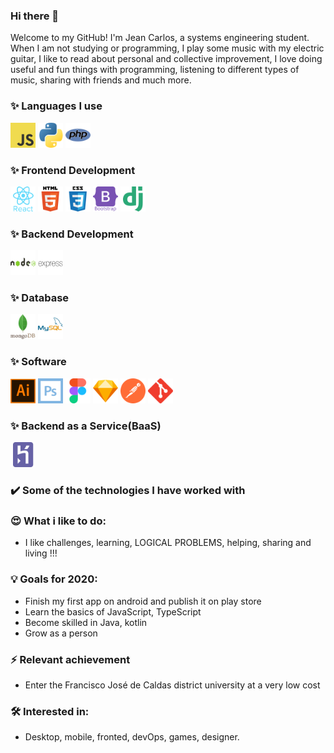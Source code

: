 ### Hi there 👋

<!--
**ymaryna/ymaryna** is a ✨ _special_ ✨ repository because its `README.md` (this file) appears on your GitHub profile.

Here are some ideas to get you started:

- 🔭 I’m currently working on ...
- 🌱 I’m currently learning ...
- 👯 I’m looking to collaborate on ...
- 🤔 I’m looking for help with ...
- 💬 Ask me about ...
- 📫 How to reach me: ...
- 😄 Pronouns: ...
- ⚡ Fun fact: ...
-->


Welcome to my GitHub! I'm Jean Carlos, a systems engineering student. When I am not studying or programming, I play some music with my electric guitar, I like to read about personal and collective improvement, I love doing useful and fun things with programming, listening to different types of music, sharing with friends and much more.

### ✨ Languages I use
<p>
    <a href="https://developer.mozilla.org/en-US/docs/Web/JavaScript" target="_blank" rel="noreferrer"><img src="./img/javascript.svg" alt="javascritp" width="40" height="40"/></a>
    <a href="https://www.python.org" target="_blank" rel="noreferrer"><img src="./img/python.svg" alt="python" width="40" height="40"/></a>
    <a href="https://www.php.net" target="_blank" rel="noreferrer"><img src="./img/php.svg" alt="php" width="40" height="40"/></a>
</p>

### ✨ Frontend Development
<p>
    <a href="https://reactjs.org/" target="_blank" rel="noreferrer"><img src="./img/react.svg" alt="react" width="40" height="40"/></a>
    <a href="https://www.w3.org/html/" target="_blank" rel="noreferrer"><img src="./img/html.svg" alt="html" width="40" height="40"/></a>
    <a href="https://www.w3schools.com/css/" target="_blank" rel="noreferrer"><img src="./img/css.svg" alt="css" width="40" height="40"/></a>
    <a href="https://getbootstrap.com" target="_blank" rel="noreferrer"> <img src="./img/bootstrap.svg" alt="bootstrap" width="40" height="40"/></a>
    <a href="https://www.djangoproject.com/" target="_blank" rel="noreferrer"><img src="./img/django.svg" alt="django" width="40" height="40"/></a>
</p>

### ✨ Backend Development
<p>
    <a href="https://nodejs.org" target="_blank" rel="noreferrer"><img src="./img/nodejs.svg" alt="nodejs" width="40" height="40"/></a>
    <a href="https://expressjs.com" target="_blank" rel="noreferrer"><img src="./img/express.svg" alt="express" width="40" height="40"/></a>
</p>

### ✨ Database
<p>
    <a href="https://www.mongodb.com/" target="_blank" rel="noreferrer"><img src="./img/mongodb.svg" alt="mongodb" width="40" height="40"/></a>
    <a href="https://www.mysql.com/" target="_blank" rel="noreferrer"><img src="./img/mysql.svg" alt="mysql" width="40" height="40"/></a>
</p>

### ✨ Software
<p>
    <a href="https://www.adobe.com/in/products/illustrator.html" target="_blank" rel="noreferrer"><img src="./img/illustrator.svg" alt="illustrator" width="40" height="40"/></a>
    <a href="https://www.photoshop.com/en" target="_blank" rel="noreferrer"><img src="./img/photoshop.svg" alt="photoshop" width="40" height="40"/></a>
    <a href="https://www.figma.com/" target="_blank" rel="noreferrer"><img src="./img/figma.svg" alt="figma" width="40" height="40"/></a>
    <a href="https://www.sketch.com/" target="_blank" rel="noreferrer"><img src="./img/sketch.svg" alt="sketch" width="40" height="40"/></a>
    <a href="https://postman.com" target="_blank" rel="noreferrer"><img src="./img/postman.svg" alt="postman" width="40" height="40"/></a>
    <a href="https://github.com/" target="_blank" rel="noreferrer"><img src="./img/github.svg" alt="github" width="40" height="40"/></a>
</p>

### ✨ Backend as a Service(BaaS)
<p>
    <a href="https://heroku.com" target="_blank" rel="noreferrer"><img src="./img/heroku.svg" alt="heroku" width="40" height="40"/></a>
</p>

### ✔️ Some of the technologies I have worked with
<p>
    
    
</p>

### 😍 What i like to do:
- I like challenges, learning, LOGICAL PROBLEMS, helping, sharing and living !!!

### 💡 Goals for 2020:
- Finish my first app on android and publish it on play store
- Learn the basics of JavaScript, TypeScript
- Become skilled in Java, kotlin
- Grow as a person

### ⚡ Relevant achievement
- Enter the Francisco José de Caldas district university at a very low cost

### 🛠 Interested in:
- Desktop, mobile, fronted, devOps, games, designer.


